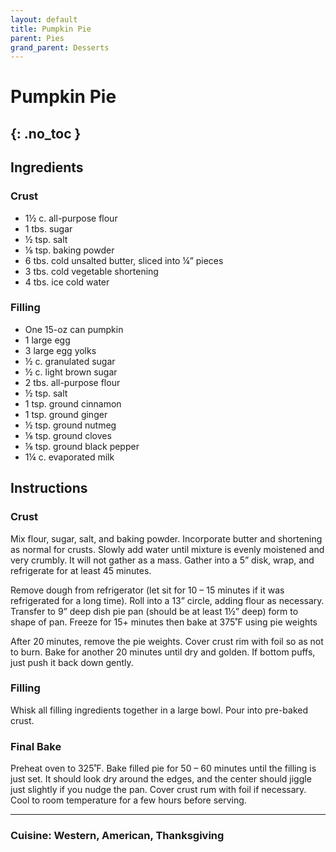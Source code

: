 ```yaml
---
layout: default
title: Pumpkin Pie
parent: Pies
grand_parent: Desserts
---
```


# Pumpkin Pie
{: .no_toc }
---

## Ingredients
### Crust

<ul>
	<li>1½ c. all-purpose flour</li>
	<li>1 tbs. sugar</li>
	<li>½ tsp. salt</li>
	<li>⅛ tsp. baking powder</li>
	<li>6 tbs. cold unsalted butter, sliced into ¼” pieces</li>
	<li>3 tbs. cold vegetable shortening</li>
	<li>4 tbs. ice cold water</li>
</ul>

### Filling

<ul>
	<li>One 15-oz can pumpkin</li>
	<li>1 large egg</li>
	<li>3 large egg yolks</li>
	<li>½ c. granulated sugar</li>
	<li>½ c. light brown sugar</li>
	<li>2 tbs. all-purpose flour</li>
	<li>½ tsp. salt</li>
	<li>1 tsp. ground cinnamon</li>
	<li>1 tsp. ground ginger</li>
	<li>½ tsp. ground nutmeg</li>
	<li>⅛ tsp. ground cloves</li>
	<li>⅛ tsp. ground black pepper</li>
	<li>1¼ c. evaporated milk</li>
</ul>
	
## Instructions
### Crust

Mix flour, sugar, salt, and baking powder. Incorporate butter and shortening as normal for crusts. Slowly add water until mixture is evenly moistened and very crumbly. It will not gather as a mass. Gather into a 5” disk, wrap, and refrigerate for at least 45 minutes.

Remove dough from refrigerator (let sit for 10 – 15 minutes if it was refrigerated for a long time). Roll into a 13” circle, adding flour as necessary. Transfer to 9” deep dish pie pan (should be at least 1½” deep) form to shape of pan. Freeze for 15+ minutes then bake at 375˚F using pie weights

After 20 minutes, remove the pie weights. Cover crust rim with foil so as not to burn. Bake for another 20 minutes until dry and golden. If bottom puffs, just push it back down gently.

### Filling

Whisk all filling ingredients together in a large bowl. Pour into pre-baked crust.

### Final Bake

Preheat oven to 325˚F. Bake filled pie for 50 – 60 minutes until the filling is just set. It should look dry around the edges, and the center should jiggle just slightly if you nudge the pan. Cover crust rum with foil if necessary. Cool to room temperature for a few hours before serving.

--- 

### Cuisine: Western, American, Thanksgiving